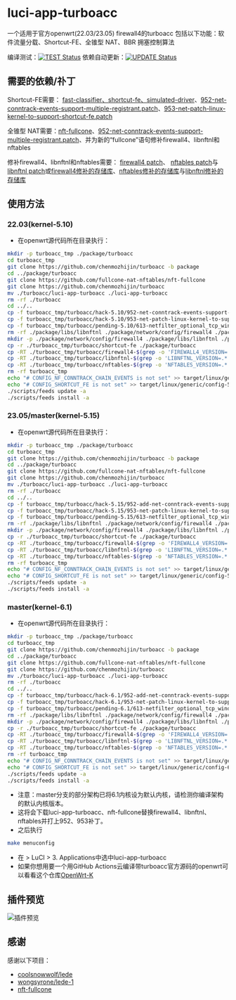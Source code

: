 # luci-app-turboacc

一个适用于官方openwrt(22.03/23.05) firewall4的turboacc
包括以下功能：软件流量分载、Shortcut-FE、全锥型 NAT、BBR 拥塞控制算法  

编译测试：[![TEST Status](https://github.com/chenmozhijin/turboacc/actions/workflows/test.yml/badge.svg)](https://github.com/chenmozhijin/turboacc/actions/workflows/test.yml)
依赖自动更新：[![UPDATE Status](https://github.com/chenmozhijin/turboacc/actions/workflows/update.yml/badge.svg)](https://github.com/chenmozhijin/turboacc/actions/workflows/update.yml)
## 需要的依赖/䃼丁

Shortcut-FE需要：
[fast-classifier、shortcut-fe、simulated-driver](https://github.com/coolsnowwolf/lede/tree/master/package/lean/shortcut-fe)、[952-net-conntrack-events-support-multiple-registrant.patch](https://github.com/coolsnowwolf/lede/blob/master/target/linux/generic/hack-5.10/952-net-conntrack-events-support-multiple-registrant.patch)、[953-net-patch-linux-kernel-to-support-shortcut-fe.patch](https://github.com/coolsnowwolf/lede/blob/master/target/linux/generic/hack-5.10/953-net-patch-linux-kernel-to-support-shortcut-fe.patch)

全锥型 NAT需要：[nft-fullcone](https://github.com/fullcone-nat-nftables/nft-fullcone)、[952-net-conntrack-events-support-multiple-registrant.patch](https://github.com/coolsnowwolf/lede/blob/master/target/linux/generic/hack-5.10/952-net-conntrack-events-support-multiple-registrant.patch)、并为新的“fullcone”语句修补firewall4、libnftnl和nftables

修补firewall4、libnftnl和nftables需要：
[firewall4 patch](https://github.com/wongsyrone/lede-1/blob/master/package/network/config/firewall4/patches/999-01-firewall4-add-fullcone-support.patch)、
[nftables patch](https://github.com/wongsyrone/lede-1/blob/master/package/network/utils/nftables/patches/999-01-nftables-add-fullcone-expression-support.patch)与
[libnftnl patch](https://github.com/wongsyrone/lede-1/blob/master/package/libs/libnftnl/patches/999-01-libnftnl-add-fullcone-expression-support.patch)或[firewall4修补的存储库](https://github.com/wongsyrone/openwrt-firewall4-with-fullcone)、[nftables修补的存储库](https://github.com/wongsyrone/nftables-1.0.2-with-fullcone)与[libnftnl修补的存储库](https://github.com/wongsyrone/libnftnl-1.2.1-with-fullcone)

## 使用方法

### 22.03(kernel-5.10)

+ 在openwrt源代码所在目录执行：

```bash
mkdir -p turboacc_tmp ./package/turboacc
cd turboacc_tmp 
git clone https://github.com/chenmozhijin/turboacc -b package
cd ../package/turboacc
git clone https://github.com/fullcone-nat-nftables/nft-fullcone
git clone https://github.com/chenmozhijin/turboacc
mv ./turboacc/luci-app-turboacc ./luci-app-turboacc
rm -rf ./turboacc
cd ../..
cp -f turboacc_tmp/turboacc/hack-5.10/952-net-conntrack-events-support-multiple-registrant.patch ./target/linux/generic/hack-5.10/952-net-conntrack-events-support-multiple-registrant.patch
cp -f turboacc_tmp/turboacc/hack-5.10/953-net-patch-linux-kernel-to-support-shortcut-fe.patch ./target/linux/generic/hack-5.10/953-net-patch-linux-kernel-to-support-shortcut-fe.patch
cp -f turboacc_tmp/turboacc/pending-5.10/613-netfilter_optional_tcp_window_check.patch ./target/linux/generic/hack-5.10/613-netfilter_optional_tcp_window_check.patch
rm -rf ./package/libs/libnftnl ./package/network/config/firewall4 ./package/network/utils/nftables
mkdir -p ./package/network/config/firewall4 ./package/libs/libnftnl ./package/network/utils/nftables
cp -r ./turboacc_tmp/turboacc/shortcut-fe ./package/turboacc
cp -RT ./turboacc_tmp/turboacc/firewall4-$(grep -o 'FIREWALL4_VERSION=.*' ./turboacc_tmp/turboacc/version | cut -d '=' -f 2)/firewall4 ./package/network/config/firewall4
cp -RT ./turboacc_tmp/turboacc/libnftnl-$(grep -o 'LIBNFTNL_VERSION=.*' ./turboacc_tmp/turboacc/version | cut -d '=' -f 2)/libnftnl ./package/libs/libnftnl
cp -RT ./turboacc_tmp/turboacc/nftables-$(grep -o 'NFTABLES_VERSION=.*' ./turboacc_tmp/turboacc/version | cut -d '=' -f 2)/nftables ./package/network/utils/nftables
rm -rf turboacc_tmp
echo "# CONFIG_NF_CONNTRACK_CHAIN_EVENTS is not set" >> target/linux/generic/config-5.10
echo "# CONFIG_SHORTCUT_FE is not set" >> target/linux/generic/config-5.10
./scripts/feeds update -a
./scripts/feeds install -a
```

### 23.05/master(kernel-5.15)

+ 在openwrt源代码所在目录执行：

```bash
mkdir -p turboacc_tmp ./package/turboacc
cd turboacc_tmp 
git clone https://github.com/chenmozhijin/turboacc -b package
cd ../package/turboacc
git clone https://github.com/fullcone-nat-nftables/nft-fullcone
git clone https://github.com/chenmozhijin/turboacc
mv ./turboacc/luci-app-turboacc ./luci-app-turboacc
rm -rf ./turboacc
cd ../..
cp -f turboacc_tmp/turboacc/hack-5.15/952-add-net-conntrack-events-support-multiple-registrant.patch ./target/linux/generic/hack-5.15/952-add-net-conntrack-events-support-multiple-registrant.patch
cp -f turboacc_tmp/turboacc/hack-5.15/953-net-patch-linux-kernel-to-support-shortcut-fe.patch ./target/linux/generic/hack-5.15/953-net-patch-linux-kernel-to-support-shortcut-fe.patch
cp -f turboacc_tmp/turboacc/pending-5.15/613-netfilter_optional_tcp_window_check.patch ./target/linux/generic/pending-5.15/613-netfilter_optional_tcp_window_check.patch
rm -rf ./package/libs/libnftnl ./package/network/config/firewall4 ./package/network/utils/nftables
mkdir -p ./package/network/config/firewall4 ./package/libs/libnftnl ./package/network/utils/nftables
cp -r ./turboacc_tmp/turboacc/shortcut-fe ./package/turboacc
cp -RT ./turboacc_tmp/turboacc/firewall4-$(grep -o 'FIREWALL4_VERSION=.*' ./turboacc_tmp/turboacc/version | cut -d '=' -f 2)/firewall4 ./package/network/config/firewall4
cp -RT ./turboacc_tmp/turboacc/libnftnl-$(grep -o 'LIBNFTNL_VERSION=.*' ./turboacc_tmp/turboacc/version | cut -d '=' -f 2)/libnftnl ./package/libs/libnftnl
cp -RT ./turboacc_tmp/turboacc/nftables-$(grep -o 'NFTABLES_VERSION=.*' ./turboacc_tmp/turboacc/version | cut -d '=' -f 2)/nftables ./package/network/utils/nftables
rm -rf turboacc_tmp
echo "# CONFIG_NF_CONNTRACK_CHAIN_EVENTS is not set" >> target/linux/generic/config-5.15
echo "# CONFIG_SHORTCUT_FE is not set" >> target/linux/generic/config-5.15
./scripts/feeds update -a
./scripts/feeds install -a
```

### master(kernel-6.1)

+ 在openwrt源代码所在目录执行：

```bash
mkdir -p turboacc_tmp ./package/turboacc
cd turboacc_tmp 
git clone https://github.com/chenmozhijin/turboacc -b package
cd ../package/turboacc
git clone https://github.com/fullcone-nat-nftables/nft-fullcone
git clone https://github.com/chenmozhijin/turboacc
mv ./turboacc/luci-app-turboacc ./luci-app-turboacc
rm -rf ./turboacc
cd ../..
cp -f turboacc_tmp/turboacc/hack-6.1/952-add-net-conntrack-events-support-multiple-registrant.patch ./target/linux/generic/hack-6.1/952-add-net-conntrack-events-support-multiple-registrant.patch
cp -f turboacc_tmp/turboacc/hack-6.1/953-net-patch-linux-kernel-to-support-shortcut-fe.patch ./target/linux/generic/hack-6.1/953-net-patch-linux-kernel-to-support-shortcut-fe.patch
cp -f turboacc_tmp/turboacc/pending-6.1/613-netfilter_optional_tcp_window_check.patch ./target/linux/generic/pending-6.1/613-netfilter_optional_tcp_window_check.patch
rm -rf ./package/libs/libnftnl ./package/network/config/firewall4 ./package/network/utils/nftables
mkdir -p ./package/network/config/firewall4 ./package/libs/libnftnl ./package/network/utils/nftables
cp -r ./turboacc_tmp/turboacc/shortcut-fe ./package/turboacc
cp -RT ./turboacc_tmp/turboacc/firewall4-$(grep -o 'FIREWALL4_VERSION=.*' ./turboacc_tmp/turboacc/version | cut -d '=' -f 2)/firewall4 ./package/network/config/firewall4
cp -RT ./turboacc_tmp/turboacc/libnftnl-$(grep -o 'LIBNFTNL_VERSION=.*' ./turboacc_tmp/turboacc/version | cut -d '=' -f 2)/libnftnl ./package/libs/libnftnl
cp -RT ./turboacc_tmp/turboacc/nftables-$(grep -o 'NFTABLES_VERSION=.*' ./turboacc_tmp/turboacc/version | cut -d '=' -f 2)/nftables ./package/network/utils/nftables
rm -rf turboacc_tmp
echo "# CONFIG_NF_CONNTRACK_CHAIN_EVENTS is not set" >> target/linux/generic/config-6.1
echo "# CONFIG_SHORTCUT_FE is not set" >> target/linux/generic/config-6.1
./scripts/feeds update -a
./scripts/feeds install -a
```

+ 注意：master分支的部分架构已将6.1内核设为默认内核，请检测你编译架构的默认内核版本。
+ 这将会下载luci-app-turboacc、nft-fullcone替换firewall4、libnftnl、nftables并打上952、953补丁。
+ 之后执行

```bash
make menuconfig
```

+ 在 > LuCI > 3. Applications中选中luci-app-turboacc
+ 如果你想用要一个用GitHub Actions云编译带turboacc官方源码的openwrt可以看看这个仓库[OpenWrt-K](https://github.com/chenmozhijin/OpenWrt-K)

## 插件预览

![插件预览](https://raw.githubusercontent.com/chenmozhijin/turboacc/luci/img/1.png)

## 感谢

 感谢以下项目：

+ [coolsnowwolf/lede](https://github.com/coolsnowwolf/lede)
+ [wongsyrone/lede-1](https://github.com/wongsyrone/lede-1)
+ [nft-fullcone](https://github.com/fullcone-nat-nftables/nft-fullcone)
